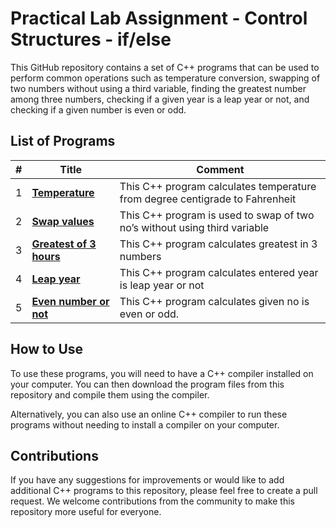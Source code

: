 # Practical Lab Assignment - Control Structures - if/else
This GitHub repository contains a set of C++ programs that can be used to perform common operations such as temperature conversion, swapping of two numbers without using a third variable, finding the greatest number among three numbers, checking if a given year is a leap year or not, and checking if a given number is even or odd.

## List of Programs
|#| **Title** | **Comment** |
|---| ------------------------------------------------------------ | ------------------------------------------------------------ |
|1| [**Temperature**](https://github.com/nitishhsinghhh/Tips-and-Tricks-Programming-using-Cpp/blob/main/OOP/Lab2/Temperature.cpp) | This C++ program calculates temperature from degree centigrade to Fahrenheit |
|2| [**Swap values**](https://github.com/nitishhsinghhh/Tips-and-Tricks-Programming-using-Cpp/blob/main/OOP/Lab2/Swapping.cpp) | This C++ program is used to swap of two no’s without using third variable |
|3| [**Greatest of 3 hours**](https://github.com/nitishhsinghhh/Tips-and-Tricks-Programming-using-Cpp/blob/main/OOP/Lab2/Greatestnumber.cpp) | This C++ program calculates greatest in 3 numbers|
|4| [**Leap year**](https://github.com/nitishhsinghhh/Tips-and-Tricks-Programming-using-Cpp/blob/main/OOP/Lab2/LeapYear.cpp) | This C++ program calculates entered year is leap year or not |
|5| [**Even number or not**](https://github.com/nitishhsinghhh/Tips-and-Tricks-Programming-using-Cpp/blob/main/OOP/Lab2/OddEven.cpp) | This C++ program calculates given no is even or odd. |

## How to Use
To use these programs, you will need to have a C++ compiler installed on your computer. You can then download the program files from this repository and compile them using the compiler.

Alternatively, you can also use an online C++ compiler to run these programs without needing to install a compiler on your computer.

## Contributions
If you have any suggestions for improvements or would like to add additional C++ programs to this repository, please feel free to create a pull request. We welcome contributions from the community to make this repository more useful for everyone.
